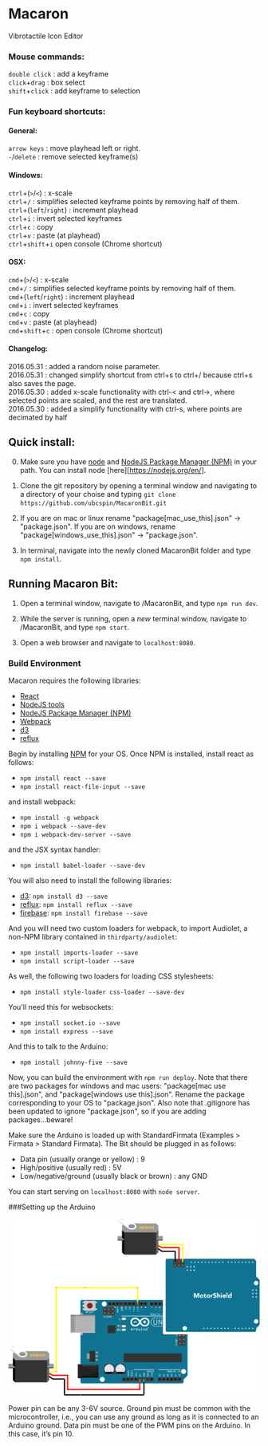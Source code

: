 # Macaron
Vibrotactile Icon Editor

### Mouse commands:
`double click` : add a keyframe  
`click`+`drag` : box select  
`shift`+`click` : add keyframe to selection  

### Fun keyboard shortcuts:  
#### General:  
`arrow keys` : move playhead left or right.  
`-`/`delete` : remove selected keyframe(s)  

#### Windows: 

`ctrl`+(`>`/`<`) : x-scale  
`ctrl`+`/` : simplifies selected keyframe points by removing half of them.  
`ctrl`+(`left`/`right`) : increment playhead  
`ctrl`+`i` : invert selected keyframes  
`ctrl`+`c` : copy  
`ctrl`+`v` : paste (at playhead)  
`ctrl`+`shift`+`i`  open console (Chrome shortcut)

#### OSX: 
`cmd`+(`>`/`<`) : x-scale  
`cmd`+`/` : simplifies selected keyframe points by removing half of them.  
`cmd`+(`left`/`right`) : increment playhead  
`cmd`+`i` : invert selected keyframes  
`cmd`+`c` : copy  
`cmd`+`v` : paste (at playhead)  
`cmd`+`shift`+`c` : open console (Chrome shortcut)

#### Changelog:

2016.05.31 : added a random noise parameter.  
2016.05.31 : changed simplify shortcut from ctrl+s to ctrl+/ because ctrl+s also saves the page.  
2016.05.30 : added x-scale functionality with ctrl-< and ctrl->, where selected points are scaled, and the rest are translated.  
2016.05.30 : added a simplify functionality with ctrl-s, where points are decimated by half  

##

## Quick install:

0. Make sure you have [node][nodejs] and [NodeJS Package Manager (NPM)][npm] in your path. You can install node [here][https://nodejs.org/en/].

1. Clone the git repository by opening a terminal window and navigating to a directory of your choise and typing `git clone https://github.com/ubcspin/MacaronBit.git`

2. If you are on mac or linux rename "package[mac_use_this].json" -> "package.json". If you are on windows, rename "package[windows_use_this].json" -> "package.json".

3. In terminal, navigate into the newly cloned MacaronBit folder and type `npm install`.

## Running Macaron Bit:

1. Open a terminal window, navigate to /MacaronBit, and type `npm run dev`.

2. While the server is running, open a *new* terminal window, navigate to /MacaronBit, and type `npm start`.

3. Open a web browser and navigate to `localhost:8080`.

### Build Environment

Macaron requires the following libraries:

 - [React][react]
 - [NodeJS tools][nodejs]
 - [NodeJS Package Manager (NPM)][npm]
 - [Webpack][webpack]
 - [d3][d3]
 - [reflux][reflux]

Begin by installing [NPM][npm] for your OS. Once NPM is installed, install react as follows:

 - `npm install react --save`
 - `npm install react-file-input --save`

and install webpack:

 - `npm install -g webpack`
 - `npm i webpack --save-dev`
 - `npm i webpack-dev-server --save`

and the JSX syntax handler:

- `npm install babel-loader --save-dev`

You will also need to install the following libraries:

- [d3][d3]: `npm install d3 --save`
- [reflux][reflux]: `npm install reflux --save`
- [firebase][firebase]: `npm install firebase --save`

And you will need two custom loaders for webpack, to import Audiolet, a non-NPM library contained in `thirdparty/audiolet`:

 - `npm install imports-loader --save`
 - `npm install script-loader --save`

 As well, the following two loaders for loading CSS stylesheets:

 - `npm install style-loader css-loader --save-dev`

You'll need this for websockets:

- `npm install socket.io --save`
- `npm install express --save`

And this to talk to the Arduino:

- `npm install johnny-five --save`

Now, you can build the environment with `npm run deploy`.
Note that there are two packages for windows and mac users: "package[mac use this].json", and "package[windows use this].json". Rename the package corresponding to your OS to "package.json". Also note that .gitignore has been updated to ignore "package.json", so if you are adding packages...beware!

Make sure the Arduino is loaded up with StandardFirmata (Examples > Firmata > Standard Firmata). The Bit should be plugged in as follows:

- Data pin (usually orange or yellow) : 9
- High/positive (usually red) : 5V
- Low/negative/ground (usually black or brown) : any GND

You can start serving on `localhost:8080` with `node server`.

[nodejs]: http://nodejs.org
[npm]: https://www.npmjs.org
[react]: http://facebook.github.io/react/
[webpack]: http://webpack.github.io
[d3]: http://d3js.org
[reflux]: https://github.com/spoike/refluxjs
[firebase]: https://www.firebase.com


###Setting up the Arduino

![wiring diagram](https://raw.githubusercontent.com/ubcspin/MacaronBit/master/images/wiring_diagram.jpg)

Power pin can be any 3-6V source. Ground pin must be common with the microcontroller, i.e., you can use any ground as long as it is connected to an Arduino ground. Data pin must be one of the PWM pins on the Arduino. In this case, it’s pin 10.
